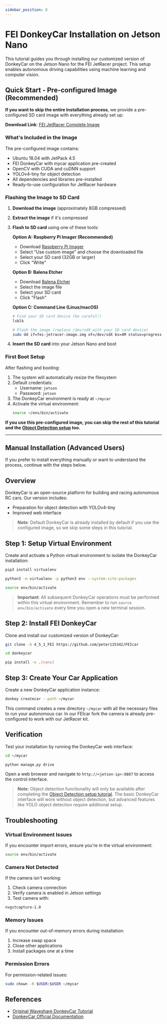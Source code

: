 ```yaml
---
sidebar_position: 8
---
```


# FEI DonkeyCar Installation on Jetson Nano

This tutorial guides you through installing our customized version of DonkeyCar on the Jetson Nano for the FEI JetRacer project. This setup enables autonomous driving capabilities using machine learning and computer vision.

## Quick Start - Pre-configured Image (Recommended)

**If you want to skip the entire installation process**, we provide a pre-configured SD card image with everything already set up:

**Download Link**: [FEI JetRacer Complete Image](https://drive.google.com/file/d/1OVulgYBTdY4HOwtRhksuTYHidAfxd2wF/view?usp=sharing)

### What's Included in the Image

The pre-configured image contains:

- Ubuntu 18.04 with JetPack 4.5
- FEI DonkeyCar with mycar application pre-created
- OpenCV with CUDA and cuDNN support
- YOLOv4-tiny for object detection
- All dependencies and libraries pre-installed
- Ready-to-use configuration for JetRacer hardware

### Flashing the Image to SD Card

1. **Download the image** (approximately 8GB compressed)
2. **Extract the image** if it's compressed
3. **Flash to SD card** using one of these tools:

   **Option A: Raspberry Pi Imager (Recommended)**

   - Download [Raspberry Pi Imager](https://www.raspberrypi.org/software/)
   - Select "Use custom image" and choose the downloaded file
   - Select your SD card (32GB or larger)
   - Click "Write"

   **Option B: Balena Etcher**

   - Download [Balena Etcher](https://www.balena.io/etcher/)
   - Select the image file
   - Select your SD card
   - Click "Flash"

   **Option C: Command Line (Linux/macOS)**

   ```bash
   # Find your SD card device (be careful!)
   lsblk

   # Flash the image (replace /dev/sdX with your SD card device)
   sudo dd if=fei-jetracer-image.img of=/dev/sdX bs=4M status=progress
   ```

4. **Insert the SD card** into your Jetson Nano and boot

### First Boot Setup

After flashing and booting:

1. The system will automatically resize the filesystem
2. Default credentials:
   - Username: `jetson`
   - Password: `jetson`
3. The DonkeyCar environment is ready at `~/mycar`
4. Activate the virtual environment:
   ```bash
   source ~/env/bin/activate
   ```

**If you use this pre-configured image, you can skip the rest of this tutorial and the [Object Detection setup](/docs/FEIcar/object_detection) too.**

---

## Manual Installation (Advanced Users)

If you prefer to install everything manually or want to understand the process, continue with the steps below.

## Overview

DonkeyCar is an open-source platform for building and racing autonomous RC cars. Our version includes:

- Preparation for object detection with YOLOv4-tiny
- Improved web interface

> **Note**: Default DonkeyCar is already installed by default if you use the configured image, so we skip some steps in this tutorial.

## Step 1: Setup Virtual Environment

Create and activate a Python virtual environment to isolate the DonkeyCar installation:

```bash
pip3 install virtualenv
```

```bash
python3 -m virtualenv -p python3 env --system-site-packages
```

```bash
source env/bin/activate
```

> **Important**: All subsequent DonkeyCar operations must be performed within this virtual environment. Remember to run `source env/bin/activate` every time you open a new terminal session.

## Step 2: Install FEI DonkeyCar

Clone and install our customized version of DonkeyCar:

```bash
git clone -b 4_5_1_FEI https://github.com/peter115342/FEIcar
```

```bash
cd donkeycar
```

```bash
pip install -e .[nano]
```

## Step 3: Create Your Car Application

Create a new DonkeyCar application instance:

```bash
donkey createcar --path ~/mycar
```

This command creates a new directory `~/mycar` with all the necessary files to run your autonomous car. In our FEIcar fork the camera is already pre-configured to work with our JetRacer kit.

## Verification

Test your installation by running the DonkeyCar web interface:

```bash
cd ~/mycar
```

```bash
python manage.py drive
```

Open a web browser and navigate to `http://<jetson-ip>:8887` to access the control interface.

> **Note**: Object detection functionality will only be available after completing the [Object Detection setup tutorial](/docs/FEIcar/object_detection). The basic DonkeyCar interface will work without object detection, but advanced features like YOLO object detection require additional setup.

## Troubleshooting

### Virtual Environment Issues

If you encounter import errors, ensure you're in the virtual environment:

```bash
source env/bin/activate
```

### Camera Not Detected

If the camera isn't working:

1. Check camera connection
2. Verify camera is enabled in Jetson settings
3. Test camera with:

```bash
nvgstcapture-1.0
```

### Memory Issues

If you encounter out-of-memory errors during installation:

1. Increase swap space
2. Close other applications
3. Install packages one at a time

### Permission Errors

For permission-related issues:

```bash
sudo chown -R $USER:$USER ~/mycar
```

## References

- [Original Waveshare DonkeyCar Tutorial](https://www.waveshare.com/wiki/DonkeyCar_for_JetRacer_ROS_Tutorial_I%3A_Install_Jetson_Nano)
- [DonkeyCar Official Documentation](http://docs.donkeycar.com/)
